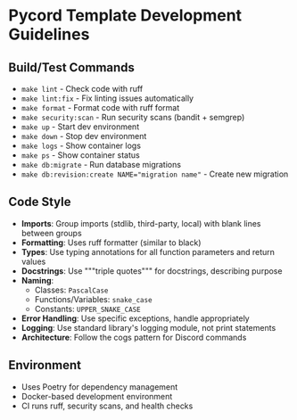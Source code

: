 # Pycord Template Development Guidelines

## Build/Test Commands
- `make lint` - Check code with ruff
- `make lint:fix` - Fix linting issues automatically
- `make format` - Format code with ruff format
- `make security:scan` - Run security scans (bandit + semgrep)
- `make up` - Start dev environment
- `make down` - Stop dev environment
- `make logs` - Show container logs
- `make ps` - Show container status
- `make db:migrate` - Run database migrations
- `make db:revision:create NAME="migration name"` - Create new migration

## Code Style
- **Imports**: Group imports (stdlib, third-party, local) with blank lines between groups
- **Formatting**: Uses ruff formatter (similar to black)
- **Types**: Use typing annotations for all function parameters and return values
- **Docstrings**: Use """triple quotes""" for docstrings, describing purpose
- **Naming**:
  - Classes: `PascalCase`
  - Functions/Variables: `snake_case`
  - Constants: `UPPER_SNAKE_CASE`
- **Error Handling**: Use specific exceptions, handle appropriately
- **Logging**: Use standard library's logging module, not print statements
- **Architecture**: Follow the cogs pattern for Discord commands

## Environment
- Uses Poetry for dependency management
- Docker-based development environment
- CI runs ruff, security scans, and health checks
